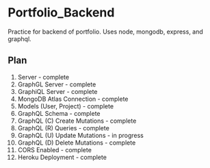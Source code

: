 # Portfolio_Backend

Practice for backend of portfolio. Uses node, mongodb, express, and graphql.

## Plan

1. Server - complete
2. GraphGL Server - complete
3. GraphiQL Server - complete
4. MongoDB Atlas Connection - complete
5. Models (User, Project) - complete
6. GraphQL Schema - complete
7. GraphQL (C) Create Mutations - complete
8. GraphQL (R) Queries - complete
9. GraphQL (U) Update Mutations - in progress
10. GraphQL (D) Delete Mutations - complete
11. CORS Enabled - complete
12. Heroku Deployment - complete
